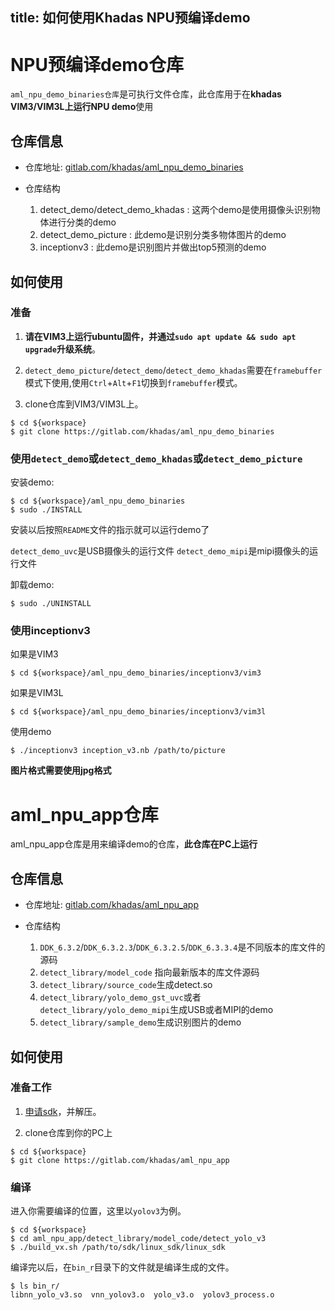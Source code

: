 title: 如何使用Khadas NPU预编译demo
---

# NPU预编译demo仓库

`aml_npu_demo_binaries仓库`是可执行文件仓库，此仓库用于在**khadas VIM3/VIM3L上运行NPU demo**使用

## 仓库信息

* 仓库地址: [gitlab.com/khadas/aml_npu_demo_binaries](https://gitlab.com/khadas/aml_npu_demo_binaries)

* 仓库结构

    1. detect_demo/detect_demo_khadas : 这两个demo是使用摄像头识别物体进行分类的demo
    2. detect_demo_picture : 此demo是识别分类多物体图片的demo
    3. inceptionv3 : 此demo是识别图片并做出top5预测的demo


## 如何使用

### 准备

1. **请在VIM3上运行ubuntu固件，并通过`sudo apt update && sudo apt upgrade`升级系统**。

2. `detect_demo_picture`/`detect_demo`/`detect_demo_khadas`需要在`framebuffer`模式下使用,使用`Ctrl`+`Alt`+`F1`切换到`framebuffer`模式。

3. clone仓库到VIM3/VIM3L上。

```shell
$ cd ${workspace}
$ git clone https://gitlab.com/khadas/aml_npu_demo_binaries
```

### 使用`detect_demo`或`detect_demo_khadas`或`detect_demo_picture`

安装demo:

```shell
$ cd ${workspace}/aml_npu_demo_binaries
$ sudo ./INSTALL
```
安装以后按照`README`文件的指示就可以运行demo了

`detect_demo_uvc`是USB摄像头的运行文件
`detect_demo_mipi`是mipi摄像头的运行文件

卸载demo:

```shell
$ sudo ./UNINSTALL
```

### 使用inceptionv3

如果是VIM3

```shell
$ cd ${workspace}/aml_npu_demo_binaries/inceptionv3/vim3
```

如果是VIM3L

```shell
$ cd ${workspace}/aml_npu_demo_binaries/inceptionv3/vim3l
```

使用demo

```shell
$ ./inceptionv3 inception_v3.nb /path/to/picture
```

**图片格式需要使用jpg格式**

# aml_npu_app仓库

aml_npu_app仓库是用来编译demo的仓库，**此仓库在PC上运行**

## 仓库信息

* 仓库地址: [gitlab.com/khadas/aml_npu_app](https://gitlab.com/khadas/aml_npu_app) 

* 仓库结构

    1. `DDK_6.3.2`/`DDK_6.3.2.3`/`DDK_6.3.2.5`/`DDK_6.3.3.4`是不同版本的库文件的源码
    2. `detect_library/model_code` 指向最新版本的库文件源码
    3. `detect_library/source_code`生成detect.so
    4. `detect_library/yolo_demo_gst_uvc`或者`detect_library/yolo_demo_mipi`生成USB或者MIPI的demo
    5. `detect_library/sample_demo`生成识别图片的demo


## 如何使用

### 准备工作

1. [申请sdk](https://www.khadas.com/npu-toolkit-vim3)，并解压。

2. clone仓库到你的PC上

```shell
$ cd ${workspace}
$ git clone https://gitlab.com/khadas/aml_npu_app
```

### 编译

进入你需要编译的位置，这里以`yolov3`为例。

```shell
$ cd ${workspace}
$ cd aml_npu_app/detect_library/model_code/detect_yolo_v3
$ ./build_vx.sh /path/to/sdk/linux_sdk/linux_sdk
```

编译完以后，在`bin_r`目录下的文件就是编译生成的文件。

```shell
$ ls bin_r/
libnn_yolo_v3.so  vnn_yolov3.o  yolo_v3.o  yolov3_process.o
```

